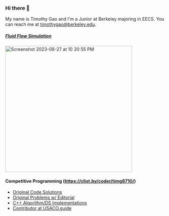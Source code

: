 ### Hi there 👋

My name is Timothy Gao and I'm a Junior at Berkeley majoring in EECS. You can reach me at timothygao@berkeley.edu.

##### [Fluid Flow Simulation](https://github.com/timothygao8710/fluid-simulation)
<img width="400" alt="Screenshot 2023-08-27 at 10 20 55 PM" src="https://github.com/timothygao8710/timothygao8710/assets/35588167/1c85aa74-f065-4a77-be22-760363edda4a">

#### Competitive Programming (https://clist.by/coder/timg8710/)
- [Original Code Solutions](https://github.com/timothygao8710/Competitive-Programming)
- [Original Problems w/ Editorial](https://github.com/timothygao8710/Problem-Setting)
- [C++ Algorithm/DS Implementations](https://github.com/timothygao8710/Competitive-Programming/tree/main/Algorithm%26DS%20Implementations)
- [Contributor at USACO.guide](https://github.com/cpinitiative/usaco-guide)
